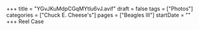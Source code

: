 +++
title = "YGvJKuMdpCGqMYtlu6vJ.avif"
draft = false
tags = ["Photos"]
categories = ["Chuck E. Cheese's"]
pages = ["Beagles III"]
startDate = ""
+++
Reel Case
